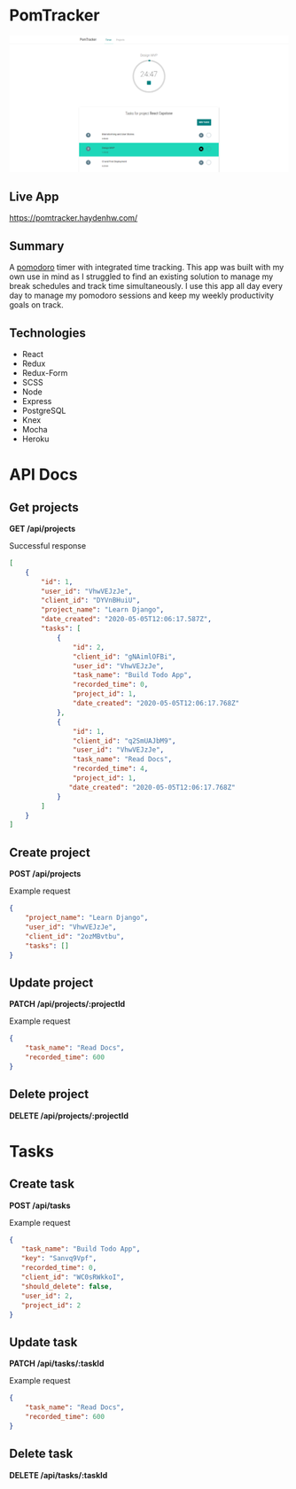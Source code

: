 PomTracker
=================
![App screenshot](client/public/images/pomtracker-screenshot.png)

## Live App
https://pomtracker.haydenhw.com/

## Summary
A [pomodoro](https://en.wikipedia.org/wiki/Pomodoro_Technique) timer with integrated time tracking. This app was built with my own use in mind as I
struggled to find an existing solution to manage my break schedules and track time simultaneously. I use this app all day every day to manage my pomodoro sessions and keep my weekly productivity goals on track.

## Technologies
* React
* Redux
* Redux-Form
* SCSS
* Node
* Express
* PostgreSQL
* Knex
* Mocha
* Heroku

API Docs
=================

## Get projects 

<strong>GET /api/projects</strong>

Successful response
```json
[
    {
        "id": 1,
        "user_id": "VhwVEJzJe",
        "client_id": "DYVnBHuiU",
        "project_name": "Learn Django",
        "date_created": "2020-05-05T12:06:17.587Z",
        "tasks": [
            {
                "id": 2,
                "client_id": "gNAimlOFBi",
                "user_id": "VhwVEJzJe",
                "task_name": "Build Todo App",
                "recorded_time": 0,
                "project_id": 1,
                "date_created": "2020-05-05T12:06:17.768Z"
            },
            {
                "id": 1,
                "client_id": "q2SmUAJbM9",
                "user_id": "VhwVEJzJe",
                "task_name": "Read Docs",
                "recorded_time": 4,
                "project_id": 1,
               "date_created": "2020-05-05T12:06:17.768Z"
            }
        ]
    }
]
```

## Create project 
<strong>POST /api/projects</strong>

Example request
```json 
{
    "project_name": "Learn Django",
    "user_id": "VhwVEJzJe",
    "client_id": "2ozMBvtbu",
    "tasks": []
}
```

## Update project 
<strong>PATCH /api/projects/:projectId</strong>

Example request
```json
{ 
    "task_name": "Read Docs",
    "recorded_time": 600
}
```
## Delete project 
<strong>DELETE /api/projects/:projectId</strong>

Tasks
=================

## Create task 
<strong>POST /api/tasks</strong>

Example request
```json 
{
   "task_name": "Build Todo App",
   "key": "Sanvq9Vpf",
   "recorded_time": 0,
   "client_id": "WC0sRWkkoI",
   "should_delete": false,
   "user_id": 2,
   "project_id": 2
}
```

## Update task 
<strong>PATCH /api/tasks/:taskId</strong>

Example request
```json
{ 
    "task_name": "Read Docs",
    "recorded_time": 600
}
```
## Delete task 
<strong>DELETE /api/tasks/:taskId</strong>

